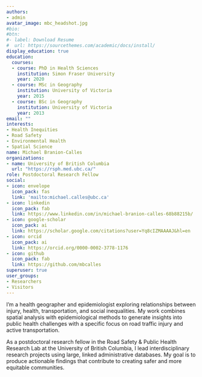 ```yaml
---
authors:
- admin
avatar_image: mbc_headshot.jpg
#bio:
#btn:
#- label: Download Resume
#  url: https://sourcethemes.com/academic/docs/install/
display_education: true
education:
  courses:
  - course: PhD in Health Sciences
    institution: Simon Fraser University
    year: 2020
  - course: MSc in Geography
    institution: University of Victoria
    year: 2015
  - course: BSc in Geography
    institution: University of Victoria
    year: 2013
email: ""
interests:
- Health Inequities
- Road Safety
- Environmental Health
- Spatial Science
name: Michael Branion-Calles
organizations:
- name: University of British Columbia
  url: "https://rsph.med.ubc.ca/"
role: Postdoctoral Research Fellow
social:
- icon: envelope
  icon_pack: fas
  link: 'mailto:michael.calles@ubc.ca'
- icon: linkedin
  icon_pack: fab
  link: https://www.linkedin.com/in/michael-branion-calles-68b88215b/
- icon: google-scholar
  icon_pack: ai
  link: https://scholar.google.com/citations?user=Yq8cIZMAAAAJ&hl=en
- icon: orcid
  icon_pack: ai
  link: https://orcid.org/0000-0002-3778-1176
- icon: github
  icon_pack: fab
  link: https://github.com/mbcalles
superuser: true
user_groups:
- Researchers
- Visitors
---
```


I’m a health geographer and epidemiologist exploring relationships between injury, health, transportation, and social inequalities. My work combines spatial analysis with epidemiological methods to generate insights into public health challenges with a specific focus on road traffic injury and active transportation.

As a postdoctoral research fellow in the Road Safety & Public Health Research Lab at the University of British Columbia, I lead interdisciplinary research projects using large, linked administrative databases. My goal is to produce actionable findings that contribute to creating safer and more equitable communities.


